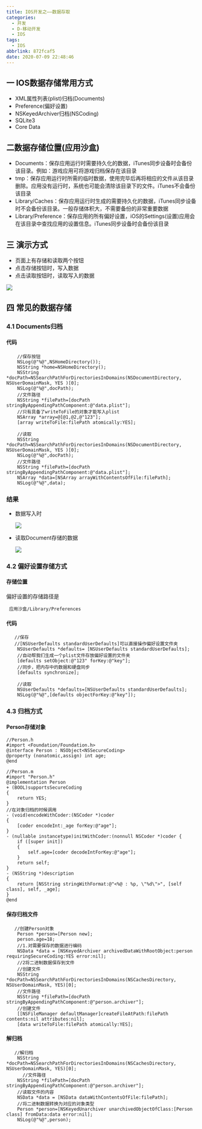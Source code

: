 ```yaml
---
title: IOS开发之——数据存取
categories:
  - 开发
  - D-移动开发
  - IOS
tags:
  - IOS
abbrlink: 872fcaf5
date: 2020-07-09 22:48:46
---
```

## 一 IOS数据存储常用方式

* XML属性列表(plist)归档(Documents)
* Preference(偏好设置)
* NSKeyedArchiver归档(NSCoding)
* SQLite3
* Core Data

<!--more-->

## 二数据存储位置(应用沙盒)

* Documents：保存应用运行时需要持久化的数据，iTunes同步设备时会备份该目录。例如：游戏应用可将游戏归档保存在该目录
* tmp：保存应用运行时所需的临时数据，使用完毕后再将相应的文件从该目录删除。应用没有运行时，系统也可能会清除该目录下的文件。iTunes不会备份该目录
* Library/Caches：保存应用运行时生成的需要持久化的数据，iTunes同步设备时不会备份该目录。一般存储体积大，不需要备份的非常重要数据
* Library/Preference：保存应用的所有偏好设置，iOS的Settings(设置)应用会在该目录中查找应用的设置信息。iTunes同步设备时会备份该目录

## 三 演示方式
* 页面上有存储和读取两个按钮
* 点击存储按钮时，写入数据
* 点击读取按钮时，读取写入的数据

![][1]

## 四 常见的数据存储

### 4.1 Documents归档
####  代码

```
    //保存按钮
    NSLog(@"%@",NSHomeDirectory());
    NSString *home=NSHomeDirectory();
    NSString *docPath=NSSearchPathForDirectoriesInDomains(NSDocumentDirectory, NSUserDomainMask, YES )[0];
    NSLog(@"%@",docPath);
    //文件路径
    NSString *filePath=[docPath stringByAppendingPathComponent:@"data.plist"];
    //只有具备了writeToFile的对象才能写入plist
    NSArray *array=@[@1,@2,@"123"];
    [array writeToFile:filePath atomically:YES];
    
    //读取
    NSString *docPath=NSSearchPathForDirectoriesInDomains(NSDocumentDirectory, NSUserDomainMask, YES )[0];
    NSLog(@"%@",docPath);
    //文件路径
    NSString *filePath=[docPath stringByAppendingPathComponent:@"data.plist"];
    NSArray *data=[NSArray arrayWithContentsOfFile:filePath];
    NSLog(@"%@",data);
```
### 结果

* 数据写入时

  ![][2]
  
* 读取Document存储的数据

  ![][3]
  
### 4.2 偏好设置存储方式

#### 存储位置

偏好设置的存储路径是

```
 应用沙盒/Library/Preferences
```

#### 代码

```
   //保存
   //[NSUserDefaults standardUserDefaults]可以直接操作偏好设置文件夹
    NSUserDefaults *defaults= [NSUserDefaults standardUserDefaults];
    //自动帮我们生成一个plist文件存放偏好设置的文件夹
    [defaults setObject:@"123" forKey:@"key"];
    //同步，把内存中的数据和硬盘同步
    [defaults synchronize];
    
    //读取
    NSUserDefaults *defaults=[NSUserDefaults standardUserDefaults];
    NSLog(@"%@",[defaults objectForKey:@"key"]);
```

### 4.3 归档方式

#### Person存储对象

```
//Person.h
#import <Foundation/Foundation.h>
@interface Person : NSObject<NSSecureCoding>
@property (nonatomic,assign) int age;
@end

//Person.m
#import "Person.h"
@implementation Person
+ (BOOL)supportsSecureCoding
{
    return YES;
}
//在对象归档的时候调用
- (void)encodeWithCoder:(NSCoder *)coder
{
    [coder encodeInt:_age forKey:@"age"];
}
- (nullable instancetype)initWithCoder:(nonnull NSCoder *)coder {
    if ([super init])
    {
        self.age=[coder decodeIntForKey:@"age"];
    }
    return self;
}
- (NSString *)description
{
    return [NSString stringWithFormat:@"<%@ : %p, \"%d\">", [self class], self, _age];
}
@end
```

#### 保存归档文件

```
   //创建Person对象
    Person *person=[Person new];
    person.age=18;
    //1.对需要保存的数据进行编码
    NSData *data = [NSKeyedArchiver archivedDataWithRootObject:person requiringSecureCoding:YES error:nil];
    //2将二进制数据保存到文件
    //创建文件
    NSString *docPath=NSSearchPathForDirectoriesInDomains(NSCachesDirectory, NSUserDomainMask, YES)[0];
    //文件路径
    NSString *filePath=[docPath stringByAppendingPathComponent:@"person.archiver"];
    //创建文件
    [[NSFileManager defaultManager]createFileAtPath:filePath contents:nil attributes:nil];
    [data writeToFile:filePath atomically:YES];
```

#### 解归档

```
   //解归档
    NSString *docPath=NSSearchPathForDirectoriesInDomains(NSCachesDirectory, NSUserDomainMask, YES)[0];
      //文件路径
    NSString *filePath=[docPath stringByAppendingPathComponent:@"person.archiver"];
    //读取文件的内容
    NSData *data = [NSData dataWithContentsOfFile:filePath];
    //将二进制数据转换为对应的对象类型
    Person *person=[NSKeyedUnarchiver unarchivedObjectOfClass:[Person class] fromData:data error:nil];
    NSLog(@"%@",person);
```



[1]:https://cdn.jsdelivr.net/gh/PGzxc/CDN@master/blog-ios/ios-data-write-read-view.png
[2]:https://cdn.jsdelivr.net/gh/PGzxc/CDN@master/blog-ios/ios-data-document-write.png
[3]:https://cdn.jsdelivr.net/gh/PGzxc/CDN@master/blog-ios/ios-data-document-read.png